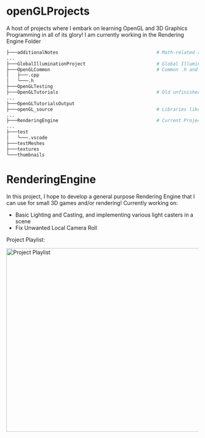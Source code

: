 # openGLProjects
A host of projects where I embark on learning OpenGL and 3D Graphics Programming in all of its glory! I am currently working in
the Rendering Engine Folder
``` bash
├───additionalNotes                                    # Math-related resources for references
...
├───GlobalIlluminationProject                          # Global Illumination Project to work on after learning basic OpenGL
├───OpenGLCommon                                       # Common .h and .cpp files in all projects
│   ├───.cpp
│   └───.h
├───OpenGLTesting
├───OpenGLTutorials                                    # Old unfinished OpenGL project from 2021
...
├───OpenGLTutorialsOutput
├───openGL_source                                      # Libraries like GLFW used for the projects
...
├───RenderingEngine                                    # Current Project I am working on!
...
├───test
│   └───.vscode
├───testMeshes
├───textures
└───thumbnails
```
# RenderingEngine
In this project, I hope to develop a general purpose Rendering Engine that I can use for small 3D games and/or rendering!
Currently working on:
- Basic Lighting and Casting, and implementing various light casters in a scene
- Fix Unwanted Local Camera Roll

Project Playlist:

[<img alt="Project Playlist" width="640px" height="480px" src="https://github.com/megarage9000/openGLProjects/blob/main/thumbnails/thumbnail_1.png" />](https://www.youtube.com/playlist?list=PLoYQN9sSaKPZtNqR3CzW2sLVft5kNCWhi)

   
